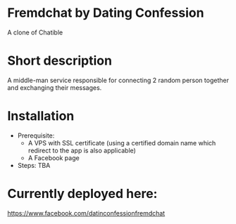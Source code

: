# Fremdchat by Dating Confession
A clone of Chatible

# Short description
A middle-man service responsible for connecting 2 random person together and exchanging their messages.

# Installation
* Prerequisite:  
  * A VPS with SSL certificate (using a certified domain name which redirect to the app is also applicable) 
  * A Facebook page
* Steps:
TBA

# Currently deployed here:
https://www.facebook.com/datinconfessionfremdchat
